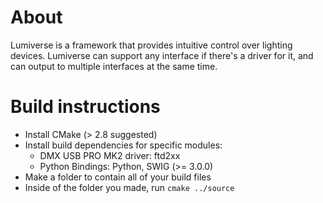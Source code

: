 # About
Lumiverse is a framework that provides intuitive control over lighting devices.
Lumiverse can support any interface if there's a driver for it, and can output to
multiple interfaces at the same time.

# Build instructions
* Install CMake (> 2.8 suggested)
* Install build dependencies for specific modules:
  * DMX USB PRO MK2 driver: ftd2xx
  * Python Bindings: Python, SWIG (>= 3.0.0)
* Make a folder to contain all of your build files
* Inside of the folder you made, run `cmake ../source`
